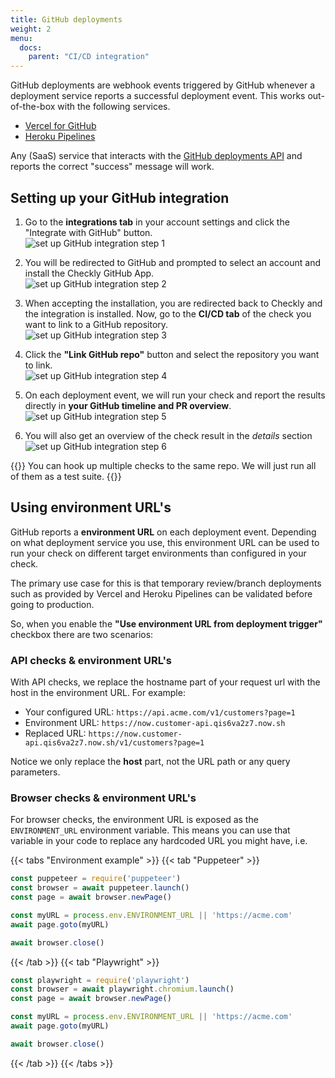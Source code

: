 ```yaml
---
title: GitHub deployments
weight: 2
menu:
  docs:
    parent: "CI/CD integration"
---
```


GitHub deployments are webhook events triggered by GitHub whenever a deployment service reports a successful deployment 
event. This works out-of-the-box with the following services. 

- [Vercel for GitHub](https://vercel.com/docs/v2/git-integrations/vercel-for-github)
- [Heroku Pipelines](https://devcenter.heroku.com/articles/pipelines)

Any (SaaS) service that interacts with the [GitHub deployments API](https://developer.github.com/v3/repos/deployments/) and
reports the correct "success" message will work.

## Setting up your GitHub integration

1. Go to the **integrations tab** in your account settings and click the "Integrate with GitHub" button.    
![set up GitHub integration step 1](/docs/images/cicd/github_setup_1.png)

2. You will be redirected to GitHub and prompted to select an account and install the Checkly GitHub App.  
![set up GitHub integration step 2](/docs/images/cicd/github_setup_2.png)

3. When accepting the installation, you are redirected back to Checkly and the integration is installed. 
Now, go to the **CI/CD tab** of the check you want to link to a GitHub repository.    
![set up GitHub integration step 3](/docs/images/cicd/github_setup_3.png)

4. Click the **"Link GitHub repo"** button and select the repository you want to link.  
![set up GitHub integration step 4](/docs/images/cicd/github_setup_4.png)

5. On each deployment event, we will run your check and report the results directly in **your GitHub timeline and PR overview**.  
![set up GitHub integration step 5](/docs/images/cicd/github_setup_5.png)

6. You will also get an overview of the check result in the *details* section
![set up GitHub integration step 6](/docs/images/cicd/github_setup_6.png)


{{<info >}}
You can hook up multiple checks to the same repo. We will just run all of them as a test suite.
{{</info>}}

## Using environment URL's

GitHub reports a **environment URL** on each deployment event. Depending on what deployment service you use,
this environment URL can be used to run your check on different target environments than configured in your check.  

The primary use case for this is that temporary review/branch deployments such as provided by Vercel and Heroku Pipelines
can be validated before going to production. 

So, when you enable the **"Use environment URL from deployment trigger"** checkbox there are two scenarios:

### API checks & environment URL's 

With API checks, we replace the hostname part of your request url with the host in the environment URL. 
For example:

- Your configured URL: `https://api.acme.com/v1/customers?page=1`
- Environment URL: `https://now.customer-api.qis6va2z7.now.sh`
- Replaced URL: `https://now.customer-api.qis6va2z7.now.sh/v1/customers?page=1`

Notice we only replace the **host** part, not the URL path or any query parameters.

### Browser checks & environment URL's

For browser checks, the environment URL is exposed as the `ENVIRONMENT_URL` environment variable. This means you can use that
variable in your code to replace any hardcoded URL you might have, i.e.

{{< tabs "Environment example" >}}
{{< tab "Puppeteer" >}}
```js
const puppeteer = require('puppeteer')
const browser = await puppeteer.launch()
const page = await browser.newPage()

const myURL = process.env.ENVIRONMENT_URL || 'https://acme.com'
await page.goto(myURL)

await browser.close()
 ```
{{< /tab >}}
{{< tab "Playwright" >}}
```js
const playwright = require('playwright')
const browser = await playwright.chromium.launch()
const page = await browser.newPage()

const myURL = process.env.ENVIRONMENT_URL || 'https://acme.com'
await page.goto(myURL)

await browser.close()
 ```
{{< /tab >}}
{{< /tabs >}}





